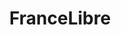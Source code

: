 ---
title: FranceLibre
crosslinks:
- france
- autotldr
- livven
- news
- europe
- Bitcoin
- aspergers
- french
---
